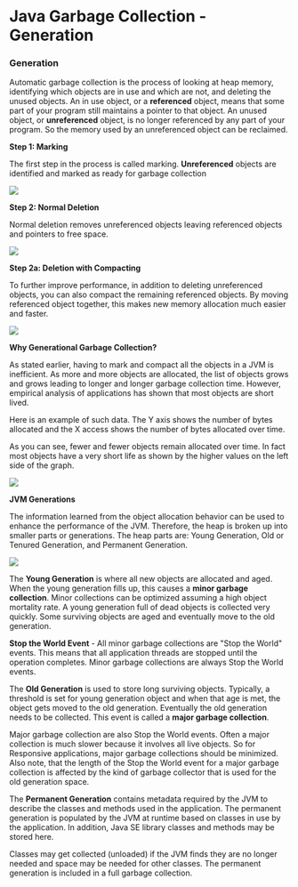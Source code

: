 # Java Garbage Collection - Generation

### Generation

Automatic garbage collection is the process of looking at heap memory, identifying which objects are in use and which are not, and deleting the unused objects. An in use object, or a **referenced** object, means that some part of your program still maintains a pointer to that object. An unused object, or **unreferenced** object, is no longer referenced by any part of your program. So the memory used by an unreferenced object can be reclaimed.

**Step 1: Marking**

The first step in the process is called marking. **Unreferenced** objects are identified and marked as ready for garbage collection

![](https://www.oracle.com/webfolder/technetwork/tutorials/obe/java/gc01/images/gcslides/Slide3.png)

**Step 2: Normal Deletion**

Normal deletion removes unreferenced objects leaving referenced objects and pointers to free space.

![](https://www.oracle.com/webfolder/technetwork/tutorials/obe/java/gc01/images/gcslides/Slide1b.png)

**Step 2a: Deletion with Compacting**

To further improve performance, in addition to deleting unreferenced objects, you can also compact the remaining referenced objects. By moving referenced object together, this makes new memory allocation much easier and faster.

![](https://www.oracle.com/webfolder/technetwork/tutorials/obe/java/gc01/images/gcslides/Slide4.png)

**Why Generational Garbage Collection?**

As stated earlier, having to mark and compact all the objects in a JVM is inefficient. As more and more objects are allocated, the list of objects grows and grows leading to longer and longer garbage collection time. However, empirical analysis of applications has shown that most objects are short lived.

Here is an example of such data. The Y axis shows the number of bytes allocated and the X access shows the number of bytes allocated over time.

As you can see, fewer and fewer objects remain allocated over time. In fact most objects have a very short life as shown by the higher values on the left side of the graph.

![](https://www.oracle.com/webfolder/technetwork/tutorials/obe/java/gc01/images/ObjectLifetime.gif)

**JVM Generations**

The information learned from the object allocation behavior can be used to enhance the performance of the JVM. Therefore, the heap is broken up into smaller parts or generations. The heap parts are: Young Generation, Old or Tenured Generation, and Permanent Generation.

![](https://www.oracle.com/webfolder/technetwork/tutorials/obe/java/gc01/images/gcslides/Slide5.png)

The **Young Generation** is where all new objects are allocated and aged. When the young generation fills up, this causes a **minor garbage collection**. Minor collections can be optimized assuming a high object mortality rate. A young generation full of dead objects is collected very quickly. Some surviving objects are aged and eventually move to the old generation.

**Stop the World Event** - All minor garbage collections are "Stop the World" events. This means that all application threads are stopped until the operation completes. Minor garbage collections are always Stop the World events.

The **Old Generation** is used to store long surviving objects. Typically, a threshold is set for young generation object and when that age is met, the object gets moved to the old generation. Eventually the old generation needs to be collected. This event is called a **major garbage collection**.

Major garbage collection are also Stop the World events. Often a major collection is much slower because it involves all live objects. So for Responsive applications, major garbage collections should be minimized. Also note, that the length of the Stop the World event for a major garbage collection is affected by the kind of garbage collector that is used for the old generation space.

The **Permanent Generation** contains metadata required by the JVM to describe the classes and methods used in the application. The permanent generation is populated by the JVM at runtime based on classes in use by the application. In addition, Java SE library classes and methods may be stored here.

Classes may get collected (unloaded) if the JVM finds they are no longer needed and space may be needed for other classes. The permanent generation is included in a full garbage collection.

